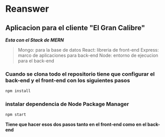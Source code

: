 # Reanswer

## Aplicacion para el cliente "El Gran Calibre"


***Esta con el Stack de MERN***

> Mongo: para la base de datos
> React: libreria de front-end
> Express: marco de aplicaciones para back-end
> Node: entorno de ejecucion para el back-end

### Cuando se clona todo el repositorio tiene que configurar el back-end y el front-end con los siguientes pasos
```bash
npm install
```

### instalar dependencia de Node Package Manager
```bash
npm start
```

**Tiene que hacer esos dos pasos tanto en el front-end como en el back-end**



